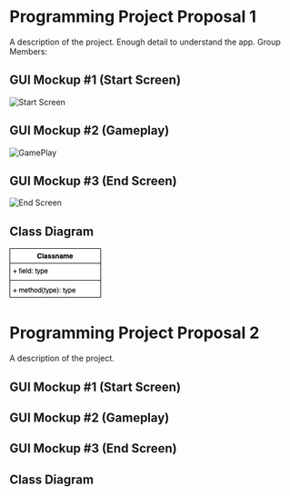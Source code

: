 # Programming Project Proposal 1
A description of the project. Enough detail to understand the app. 
Group Members:

## GUI Mockup #1 (Start Screen)
![Start Screen]()

## GUI Mockup #2 (Gameplay)
![GamePlay]()

## GUI Mockup #3 (End Screen)
![End Screen]()

## Class Diagram
![Diagram](https://github.com/kappter/ProgrammingProjectB3/blob/main/images/CD1.jpg?raw=true)

# Programming Project Proposal 2
A description of the project.

## GUI Mockup #1 (Start Screen)

## GUI Mockup #2 (Gameplay)

## GUI Mockup #3 (End Screen)

## Class Diagram
